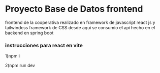 # Proyecto Base de Datos frontend

frontend de la cooperativa realizado en framework de javascript react js
y tailwindcss framework de CSS desde aqui se consumio el api hecho en el backend en spring boot



### instrucciones para react en vite
1)npm i

2)npm run dev
